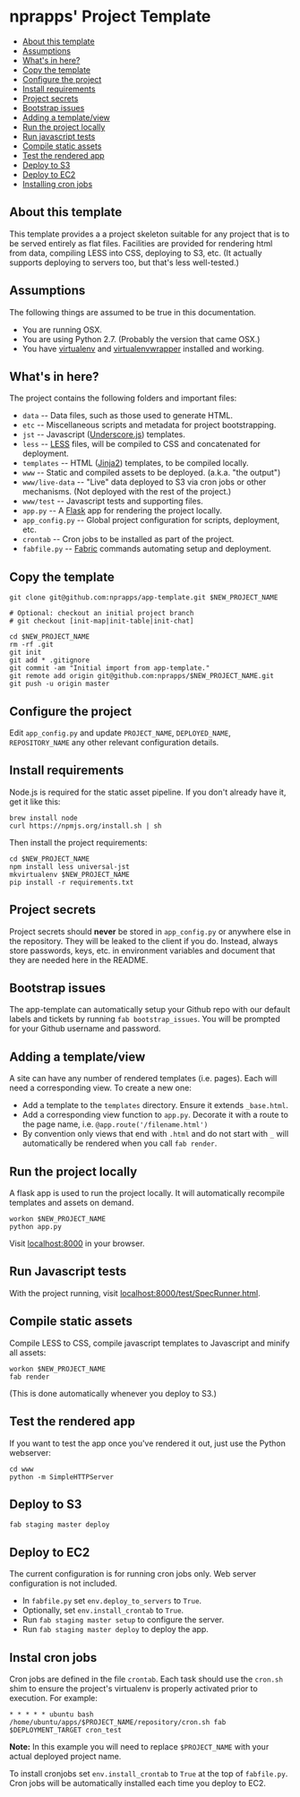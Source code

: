 nprapps' Project Template
=========================

* [About this template](#about-this-template)
* [Assumptions](#assumptions)
* [What's in here?](#whats-in-here)
* [Copy the template](#copy-the-template)
* [Configure the project](#configure-the-project)
* [Install requirements](#install-requirements)
* [Project secrets](#project-secrets)
* [Bootstrap issues](#bootstrap-issues)
* [Adding a template/view](#adding-a-templateview)
* [Run the project locally](#run-the-project-locally)
* [Run javascript tests](#run-javascript-tests)
* [Compile static assets](#compile-static-assets)
* [Test the rendered app](#test-the-rendered-app)
* [Deploy to S3](#deploy-to-s3)
* [Deploy to EC2](#deploy-to-ec2)
* [Installing cron jobs](#installing-cron-jobs)

About this template
-------------------

This template provides a a project skeleton suitable for any project that is to be served entirely as flat files. Facilities are provided for rendering html from data, compiling LESS into CSS, deploying to S3, etc. (It actually supports deploying to servers too, but that's less well-tested.)

Assumptions
-----------

The following things are assumed to be true in this documentation.

* You are running OSX.
* You are using Python 2.7. (Probably the version that came OSX.)
* You have [virtualenv](https://pypi.python.org/pypi/virtualenv) and [virtualenvwrapper](https://pypi.python.org/pypi/virtualenvwrapper) installed and working.

What's in here?
---------------

The project contains the following folders and important files:

* ``data`` -- Data files, such as those used to generate HTML.
* ``etc`` -- Miscellaneous scripts and metadata for project bootstrapping.
* ``jst`` -- Javascript ([Underscore.js](http://documentcloud.github.com/underscore/#template)) templates.
* ``less`` -- [LESS](http://lesscss.org/) files, will be compiled to CSS and concatenated for deployment.
* ``templates`` -- HTML ([Jinja2](http://jinja.pocoo.org/docs/)) templates, to be compiled locally.
* ``www`` -- Static and compiled assets to be deployed. (a.k.a. "the output")
* ``www/live-data`` -- "Live" data deployed to S3 via cron jobs or other mechanisms. (Not deployed with the rest of the project.)
* ``www/test`` -- Javascript tests and supporting files.
* ``app.py`` -- A [Flask](http://flask.pocoo.org/) app for rendering the project locally.
* ``app_config.py`` -- Global project configuration for scripts, deployment, etc.
* ``crontab`` -- Cron jobs to be installed as part of the project.
* ``fabfile.py`` -- [Fabric](http://docs.fabfile.org/en/latest/) commands automating setup and deployment.

Copy the template
-----------------

```
git clone git@github.com:nprapps/app-template.git $NEW_PROJECT_NAME

# Optional: checkout an initial project branch
# git checkout [init-map|init-table|init-chat]

cd $NEW_PROJECT_NAME
rm -rf .git
git init
git add * .gitignore
git commit -am "Initial import from app-template."
git remote add origin git@github.com:nprapps/$NEW_PROJECT_NAME.git
git push -u origin master
```

Configure the project
---------------------

Edit ``app_config.py`` and update ``PROJECT_NAME``, ``DEPLOYED_NAME``, ``REPOSITORY_NAME`` any other relevant configuration details.

Install requirements
--------------------

Node.js is required for the static asset pipeline. If you don't already have it, get it like this:

```
brew install node
curl https://npmjs.org/install.sh | sh
```

Then install the project requirements:

```
cd $NEW_PROJECT_NAME
npm install less universal-jst
mkvirtualenv $NEW_PROJECT_NAME
pip install -r requirements.txt
```

Project secrets
---------------

Project secrets should **never** be stored in ``app_config.py`` or anywhere else in the repository. They will be leaked to the client if you do. Instead, always store passwords, keys, etc. in environment variables and document that they are needed here in the README.

Bootstrap issues
----------------

The app-template can automatically setup your Github repo with our default labels and tickets by running ``fab bootstrap_issues``. You will be prompted for your Github username and password.

Adding a template/view
----------------------

A site can have any number of rendered templates (i.e. pages). Each will need a corresponding view. To create a new one:

* Add a template to the ``templates`` directory. Ensure it extends ``_base.html``.
* Add a corresponding view function to ``app.py``. Decorate it with a route to the page name, i.e. ``@app.route('/filename.html')``
* By convention only views that end with ``.html`` and do not start with ``_``  will automatically be rendered when you call ``fab render``. 

Run the project locally
-----------------------

A flask app is used to run the project locally. It will automatically recompile templates and assets on demand.

```
workon $NEW_PROJECT_NAME
python app.py
```

Visit [localhost:8000](http://localhost:8000) in your browser.

Run Javascript tests
--------------------

With the project running, visit [localhost:8000/test/SpecRunner.html](http://localhost:8000/test/SpecRunner.html).

Compile static assets
---------------------

Compile LESS to CSS, compile javascript templates to Javascript and minify all assets:

```
workon $NEW_PROJECT_NAME
fab render 
```

(This is done automatically whenever you deploy to S3.)

Test the rendered app
---------------------

If you want to test the app once you've rendered it out, just use the Python webserver:

```
cd www
python -m SimpleHTTPServer
```

Deploy to S3
------------

```
fab staging master deploy
```

Deploy to EC2 
-------------

The current configuration is for running cron jobs only. Web server configuration is not included.

* In ``fabfile.py`` set ``env.deploy_to_servers`` to ``True``.
* Optionally, set ``env.install_crontab`` to ``True``.
* Run ``fab staging master setup`` to configure the server.
* Run ``fab staging master deploy`` to deploy the app. 

Instal cron jobs
----------------

Cron jobs are defined in the file `crontab`. Each task should use the `cron.sh` shim to ensure the project's virtualenv is properly activated prior to execution. For example:

```
* * * * * ubuntu bash /home/ubuntu/apps/$PROJECT_NAME/repository/cron.sh fab $DEPLOYMENT_TARGET cron_test 
```

**Note:** In this example you will need to replace `$PROJECT_NAME` with your actual deployed project name.

To install cronjobs set `env.install_crontab` to `True` at the top of `fabfile.py`. Cron jobs will be automatically installed each time you deploy to EC2.
